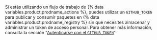 Si estás utilizando un flujo de trabajo de {% data variables.product.prodname_actions %}, puedes utilizar un `GITHUB_TOKEN` para publicar y consumir paquetes en {% data variables.product.prodname_registry %} sin que necesites almacenar y administrar un token de acceso personal. Para obtener más información, consulta la sección "[Autenticarse con el `GITHUB_TOKEN`](/actions/automating-your-workflow-with-github-actions/authenticating-with-the-github_token)".
